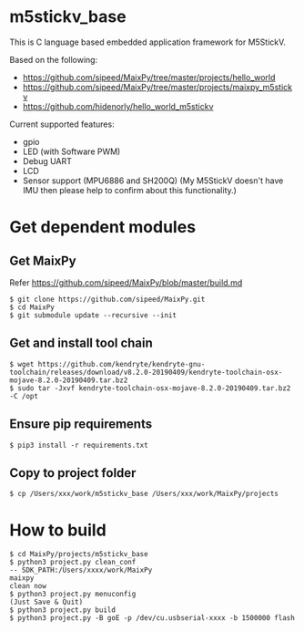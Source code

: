 # m5stickv_base

This is C language based embedded application framework for M5StickV.

Based on the following:
* https://github.com/sipeed/MaixPy/tree/master/projects/hello_world
* https://github.com/sipeed/MaixPy/tree/master/projects/maixpy_m5stickv
* https://github.com/hidenorly/hello_world_m5stickv


Current supported features:
* gpio
* LED (with Software PWM)
* Debug UART
* LCD
* Sensor support (MPU6886 and SH200Q)
  (My M5StickV doesn't have IMU then please help to confirm about this functionality.)

# Get dependent modules

## Get MaixPy

Refer https://github.com/sipeed/MaixPy/blob/master/build.md

```
$ git clone https://github.com/sipeed/MaixPy.git
$ cd MaixPy
$ git submodule update --recursive --init
```

## Get and install tool chain

```
$ wget https://github.com/kendryte/kendryte-gnu-toolchain/releases/download/v8.2.0-20190409/kendryte-toolchain-osx-mojave-8.2.0-20190409.tar.bz2
$ sudo tar -Jxvf kendryte-toolchain-osx-mojave-8.2.0-20190409.tar.bz2 -C /opt
```

## Ensure pip requirements

```
$ pip3 install -r requirements.txt
```

## Copy to project folder

```
$ cp /Users/xxx/work/m5stickv_base /Users/xxx/work/MaixPy/projects
```

# How to build

```
$ cd MaixPy/projects/m5stickv_base
$ python3 project.py clean_conf
-- SDK_PATH:/Users/xxxx/work/MaixPy
maixpy
clean now
$ python3 project.py menuconfig
(Just Save & Quit)
$ python3 project.py build
$ python3 project.py -B goE -p /dev/cu.usbserial-xxxx -b 1500000 flash
```
